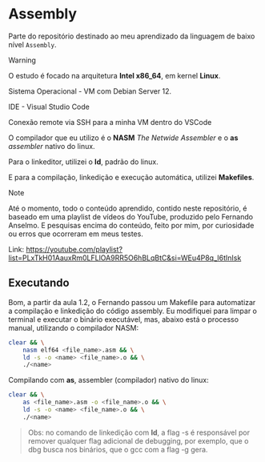 # Assembly

Parte do repositório destinado ao meu aprendizado da linguagem de baixo nível `Assembly`.

> [!WARNING]
>
> O estudo é focado na arquitetura **Intel x86_64**, em kernel **Linux**.
>
> Sistema Operacional - VM com Debian Server 12.
>
> IDE - Visual Studio Code
>
> Conexão remote via SSH para a minha VM dentro do VSCode
> 
> O compilador que eu utilizo é o **NASM** *The Netwide Assembler* e o **as** *assembler* nativo do linux.
>
> Para o linkeditor, utilizei o **ld**, padrão do linux.
>
> E para a compilação, linkedição e execução automática, utilizei **Makefiles**.

> [!NOTE]
>
> Até o momento, todo o conteúdo aprendido, contido neste repositório, é baseado em uma playlist de vídeos do YouTube, produzido pelo Fernando Anselmo.
> E pesquisas encima do conteúdo, feito por mim, por curiosidade ou erros que ocorreram em meus testes.
>
> Link: https://youtube.com/playlist?list=PLxTkH01AauxRm0LFLlOA9RR5O6hBLqBtC&si=WEu4P8q_I6tInIsk

## Executando

Bom, a partir da aula 1.2, o Fernando passou um Makefile para automatizar a compilação e linkedição do código assembly. Eu modifiquei para limpar o terminal e executar o binário executável, mas, abaixo está o processo manual, utilizando o compilador NASM:

```sh
clear && \
    nasm elf64 <file_name>.asm && \
    ld -s -o <name> <file_name>.o && \
    ./<name>
```

Compilando com **as**, assembler (compilador) nativo do linux:

```sh
clear && \
    as <file_name>.asm -o <file_name>.o && \
    ld -s -o <name> <file_name>.o && \
    ./<name>
```

> Obs: no comando de linkedição com **ld**, a flag -s é responsável por remover qualquer flag adicional de debugging, por exemplo, que o dbg busca nos binários, que o gcc com a flag -g gera.